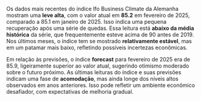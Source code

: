 Os dados mais recentes do índice Ifo Business Climate da Alemanha mostram uma **leve alta**, com o valor atual em **85.2** em fevereiro de 2025, comparado a 85.1 em janeiro de 2025. Isso indica uma pequena recuperação após uma série de quedas. Essa leitura está **abaixo da média histórica** da série, que frequentemente esteve acima de 90 antes de 2019. Nos últimos meses, o índice tem se mostrado **relativamente estável**, mas em um patamar mais baixo, refletindo possíveis incertezas econômicas.

Em relação às previsões, o índice **forecast** para fevereiro de 2025 era de 85.9, ligeiramente superior ao valor atual, sugerindo otimismo moderado sobre o futuro próximo. As últimas leituras do índice e suas previsões indicam uma fase de **acomodação**, mas ainda longe dos níveis altos observados em anos anteriores. Isso pode refletir um ambiente econômico desafiador, com expectativas de melhoria gradual.